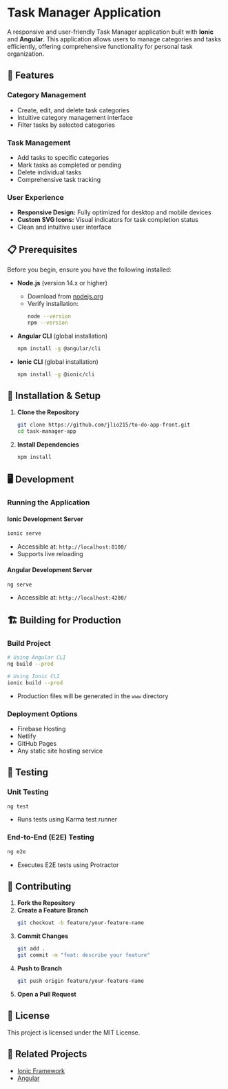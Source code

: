 # Task Manager Application

A responsive and user-friendly Task Manager application built with **Ionic** and **Angular**. This application allows users to manage categories and tasks efficiently, offering comprehensive functionality for personal task organization.

## 🌟 Features

### Category Management
- Create, edit, and delete task categories
- Intuitive category management interface
- Filter tasks by selected categories

### Task Management
- Add tasks to specific categories
- Mark tasks as completed or pending
- Delete individual tasks
- Comprehensive task tracking

### User Experience
- **Responsive Design:** Fully optimized for desktop and mobile devices
- **Custom SVG Icons:** Visual indicators for task completion status
- Clean and intuitive user interface

## 📋 Prerequisites

Before you begin, ensure you have the following installed:

- **Node.js** (version 14.x or higher)
  - Download from [nodejs.org](https://nodejs.org/)
  - Verify installation:
    ```bash
    node --version
    npm --version
    ```

- **Angular CLI** (global installation)
  ```bash
  npm install -g @angular/cli
  ```

- **Ionic CLI** (global installation)
  ```bash
  npm install -g @ionic/cli
  ```

## 🚀 Installation & Setup

1. **Clone the Repository**
   ```bash
   git clone https://github.com/jlio215/to-do-app-front.git
   cd task-manager-app
   ```

2. **Install Dependencies**
   ```bash
   npm install
   ```

## 🖥️ Development

### Running the Application

#### Ionic Development Server
```bash
ionic serve
```
- Accessible at: `http://localhost:8100/`
- Supports live reloading

#### Angular Development Server
```bash
ng serve
```
- Accessible at: `http://localhost:4200/`

## 🏗️ Building for Production

### Build Project
```bash
# Using Angular CLI
ng build --prod

# Using Ionic CLI
ionic build --prod
```
- Production files will be generated in the `www` directory

### Deployment Options
- Firebase Hosting
- Netlify
- GitHub Pages
- Any static site hosting service

## 🧪 Testing

### Unit Testing
```bash
ng test
```
- Runs tests using Karma test runner

### End-to-End (E2E) Testing
```bash
ng e2e
```
- Executes E2E tests using Protractor

## 🤝 Contributing

1. **Fork the Repository**
2. **Create a Feature Branch**
   ```bash
   git checkout -b feature/your-feature-name
   ```
3. **Commit Changes**
   ```bash
   git add .
   git commit -m "feat: describe your feature"
   ```
4. **Push to Branch**
   ```bash
   git push origin feature/your-feature-name
   ```
5. **Open a Pull Request**


## 📄 License

This project is licensed under the MIT License.

## 🔗 Related Projects
- [Ionic Framework](https://ionicframework.com/)
- [Angular](https://angular.io/)